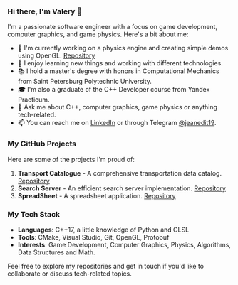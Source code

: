 ### Hi there, I'm Valery 👋

I'm a passionate software engineer with a focus on game development, computer graphics, and game physics. Here's a bit about me:

- 🔭 I'm currently working on a physics engine and creating simple demos using OpenGL. [Repository](https://github.com/jeanedit/Simple-Physics-Engine)
- 🌱 I enjoy learning new things and working with different technologies.
- 📚 I hold a master's degree with honors in Computational Mechanics from Saint Petersburg Polytechnic University.
- 🎓 I'm also a graduate of the C++ Developer course from Yandex Practicum.
- 💬 Ask me about C++, computer graphics, game physics or anything tech-related.
- 📫 You can reach me on [LinkedIn](https://www.linkedin.com/in/valery-kozhin-54520b174/) or through Telegram [@jeanedit19](https://t.me/jeanedit19).

### My GitHub Projects

Here are some of the projects I'm proud of:

1. **Transport Catalogue** - A comprehensive transportation data catalog. [Repository](https://github.com/jeanedit/cpp-transport-catalogue)
2. **Search Server** - An efficient search server implementation. [Repository](https://github.com/jeanedit/cpp-search-server)
3. **SpreadSheet** - A spreadsheet application. [Repository](https://github.com/jeanedit/spreadsheet)

### My Tech Stack

- **Languages**: C++17, a little knowledge of Python and GLSL
- **Tools**: CMake, Visual Studio, Git, OpenGL, Protobuf
- **Interests**: Game Development, Computer Graphics, Physics, Algorithms, Data Structures and Math.

Feel free to explore my repositories and get in touch if you'd like to collaborate or discuss tech-related topics.
